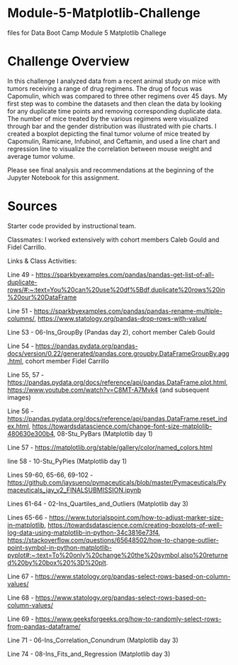 # Module-5-Matplotlib-Challenge
files for Data Boot Camp Module 5 Matplotlib Challege

# Challenge Overview 
In this challenge I analyzed data from a recent animal study on mice with tumors receiving a range of drug regimens. The drug of focus was Capomulin, which was compared to three other regimens over 45 days. My first step was to combine the datasets and then clean the data by looking for any duplicate time points and removing corresponding duplicate data. The number of mice treated by the various regimens were visualized through bar and the gender distribution was illustrated with pie charts. I created a boxplot depicting the final tumor volume of mice treated by Capomulin, Ramicane, Infubinol, and Ceftamin, and used a line chart and regression line to visualize the correlation between mouse weight and average tumor volume. 

Please see final analysis and recommendations at the beginning of the Jupyter Notebook for this assignment. 

# Sources

Starter code provided by instructional team.

Classmates: I worked extensively with cohort members Caleb Gould and Fidel Carrillo.

Links & Class Activities: 

Line 49 - https://sparkbyexamples.com/pandas/pandas-get-list-of-all-duplicate-rows/#:~:text=You%20can%20use%20df%5Bdf,duplicate%20rows%20in%20our%20DataFrame

Line 51 - https://sparkbyexamples.com/pandas/pandas-rename-multiple-columns/,
            https://www.statology.org/pandas-drop-rows-with-value/

Line 53 - 06-Ins_GroupBy (Pandas day 2), cohort member Caleb Gould 

Line 54 - https://pandas.pydata.org/pandas-docs/version/0.22/generated/pandas.core.groupby.DataFrameGroupBy.agg.html, 
            cohort member Fidel Carrillo 

Line 55, 57 - https://pandas.pydata.org/docs/reference/api/pandas.DataFrame.plot.html, https://www.youtube.com/watch?v=C8MT-A7Mvk4 (and subsequent images)

Line 56 - https://pandas.pydata.org/docs/reference/api/pandas.DataFrame.reset_index.html, https://towardsdatascience.com/change-font-size-matplolib-480630e300b4, 08-Stu_PyBars (Matplotlib day 1)

Line 57 - https://matplotlib.org/stable/gallery/color/named_colors.html

line 58 - 10-Stu_PyPies (Matplotlib day 1)

Lines 59-60, 65-66, 69-102 - https://github.com/jaysueno/pymaceuticals/blob/master/Pymaceuticals/Pymaceuticals_jay_v2_FINALSUBMISSION.ipynb

Lines 61-64 - 02-Ins_Quartiles_and_Outliers (Matplotlib day 3)

Lines 65-66 - https://www.tutorialspoint.com/how-to-adjust-marker-size-in-matplotlib, 
                https://towardsdatascience.com/creating-boxplots-of-well-log-data-using-matplotlib-in-python-34c3816e73f4, 
                https://stackoverflow.com/questions/65648502/how-to-change-outlier-point-symbol-in-python-matplotlib-pyplot#:~:text=To%20only%20change%20the%20symbol,also%20returned%20by%20box%20%3D%20plt.

Line 67 - https://www.statology.org/pandas-select-rows-based-on-column-values/

Line 68 - https://www.statology.org/pandas-select-rows-based-on-column-values/

Line 69 - https://www.geeksforgeeks.org/how-to-randomly-select-rows-from-pandas-dataframe/

Line 71 - 06-Ins_Correlation_Conundrum (Matplotlib day 3)

Line 74 - 08-Ins_Fits_and_Regression (Matplotlib day 3)